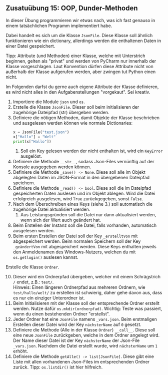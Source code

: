 
## Zusatuübung 15: OOP, Dunder-Methoden

In dieser Übung programmieren wir etwas nach, was ich fast genauso in einem tatsächlichen
Programm implementiert habe.

Dabei handelt es sich um die Klasse `JsonFile`.
Diese Klasse soll ähnlich funktionieren wie ein dictionary, allerdings werden die enthaltenen
Daten in einer Datei gespeichert.

Tipp: Attribute (und Methoden) einer Klasse, welche mit Unterstrich beginnen, gelten als
"privat" und werden von PyCharm nur innerhalb der Klasse vorgeschlagen.
Laut Konvention dürfen diese Attribute nicht von außerhalb der Klasse aufgerufen werden,
aber zwingen tut Python einen nicht.

Im Folgenden darfst du gerne auch eigene Attribute der Klasse definieren, es wird nicht alles
in den Aufgabenstellungen "vorgekaut". Sei kreativ.

1. Importiere die Module `json` und `os`.
2. Erstelle die Klasse `JsonFile`.
Dieser soll beim initialisieren der zugehörige Dateipfad (str) übergeben werden.
3. Definiere die nötigen Methoden, damit Objekte der Klasse beschrieben und ausgelesen werden
können wie normale Dictionaries:
    ```py
    x = JsonFile("test.json")
    x["Hallo"] = "Welt"
    print(x["Hallo"])
    ```
   1. Soll ein Key gelesen werden der nicht enthalten ist, wird ein `KeyError` ausgelöst.
4. Definiere die Methode `__str__`, sodass Json-Files vernünftig auf der Konsole ausgegeben werden können.
5. Definiere die Methode `_save() -> None`.
Diese soll alle im Objekt abgelegten Daten im JSON-Format in den übergebenen Dateipfad speichern.
6. Definiere die Methode `_read() -> bool`.
Diese soll die im Dateipfad gespeicherten Daten auslesen und im Objekt ablegen.
Wird die Datei erfolgreich ausgelesen, wird `True` zurückgegeben, sonst `False`.
7. Nach dem Überschreiben eines Keys (siehe 3.) soll automatisch die zugehörige Datei
aktualisiert werden.
   1. Aus Leistungsgründen soll die Datei nur dann aktualisiert werden, wenn sich der Wert
   auch geändert hat.
8. Beim Erstellen der Instanz soll die Datei, falls vorhanden, automatisch ausgelesen werden.
9. Beim ersten Erstellen der Datei soll der Key `_erstelltVon` mit abgespeichert werden.
Beim normalen Speichern soll der Key `_geändertVon` mit abgespeichert werden.
Diese Keys enthalten jeweils den Anmeldenamen des Windows-Nutzers, welchen du mit `os.getlogin()`
auslesen kannst.

Erstelle die Klasse `Ordner`.

10. Dieser wird ein Ordnerpfad übergeben, welcher mit einem Schrägstrich `/` endet, z.B.: `test/`.\
Hinweis: Einen längeren Ordnerpfad aus mehreren Ordnern, wie `test/hallo/welt/` zu erstellen
ist schwierig, daher gehe davon aus, dass es nur ein einziger Unterordner ist.
11. Beim Initialisieren mit der Klasse soll der entsprechende Ordner erstellt werden.
Nutze dafür `os.mkdir(ordnerpfad)`.
Wichtig: Teste was passiert, wenn du einen bestehenden Ordner "erstellst".
12. Jeder Ordner hat eine `JsonFile` namens `_vars.json`.
Beim erstmaligen Erstellen dieser Datei wird der Key `nächsterName` auf `0` gesetzt.
13. Definiere die Methode (Alle in der Klasse `Ordner`) `__call__`.
Diese soll eine neue `JsonFile` zurückgeben, welche in dem Ordner angelegt wird.
Der Name dieser Datei ist der Key `nächsterName` der Json-File `_vars.json`.
Nachdem die Datei erstellt wurde, wird `nächsterName` um `1` erhöht.
14. Definiere die Methode `getAlle() -> list[JsonFile]`.
Diese gibt eine Liste mit allen vorhandenen Json-Files im entsprechenden Ordner zurück.
Tipp: `os.listdir()` ist hier hilfreich.



